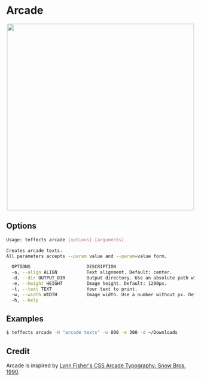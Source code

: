 # Arcade

<p align="center">
<img width="500" src="https://raw.githubusercontent.com/shinokada/teffects/main/images/arcade.png" /> 
</p>

## Options

```sh
Usage: teffects arcade [options] [arguments]

Creates arcade texts.
All parameters accepts --param value and --param=value form.

  OPTIONS                     DESCRIPTION
  -a, --align ALIGN           Text alignment. Default: center.
  -d, --dir OUTPUT_DIR        Output directory. Use an absolute path without a trailing slash. Default: /Users/shinichiokada/Bash_Projects/Teffects/teffects/outputs
  -e, --height HEIGHT         Image height. Default: 1200px.
  -t, --text TEXT             Your text to print.
  -w, --width WIDTH           Image width. Use a number without px. Default: 1600px.
  -h, --help  
```

## Examples

```sh
$ teffects arcade -H "arcade texts" -w 800 -e 300 -d ~/Downloads
```

## Credit

Arcade is inspired by [Lynn Fisher's CSS Arcade Typography: Snow Bros. 1990](https://codepen.io/lynnandtonic/pen/rNVNpmN).
